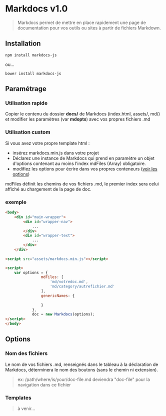 # Markdocs v1.0

> Markdocs permet de mettre en place rapidement une page de documentation pour vos outils ou sites 
à partir de fichiers Markdown.

## Installation

    npm install markdocs-js
    
ou...
    
    bower install markdocs-js


## Paramétrage

### Utilisation rapide
Copier le contenu du dossier **docs/** de Markdocs (index.html, assets/, md/) et modifier les paramètres (var **mdopts**) avec vos propres fichiers .md

### Utilisation custom
Si vous avez votre propre template html :

- insérez markdocs.min.js dans votre projet
- Déclarez une instance de Markdocs qui prend en paramètre un objet d'options contenant au moins l'index mdFiles (Array) obligatoire.
- modifiez les options pour écrire dans vos propres conteneurs ([voir les options](#options))

mdFiles définit les chemins de vos fichiers .md, le premier index sera celui affiché au chargement de la page de doc.


### exemple
```html
<body>
    <div id="main-wrapper">
        <div id="wrapper-nav">
            ...
        </div>
        <div id="wrapper-text">
            ...
        </div>
    </div>
    
<script src="assets/markdocs.min.js"></script>

<script>
    var options = {
                mdFiles: [
                    'md/votredoc.md',
                    'md/category/autrefichier.md'
                ],
                genericNames: {
                    
                }  
            },
            doc = new Markdocs(options);
</script>
</body>
```


## Options
### Nom des fichiers
Le nom de vos fichiers .md, renseignés dans le tableau à la déclaration de Markdocs, déterminera le nom des boutons (sans le chemin ni extension).

> ex: /path/where/is/your/doc-file.md deviendra "doc-file" pour la navigation dans ce fichier

### Templates
> à venir...
